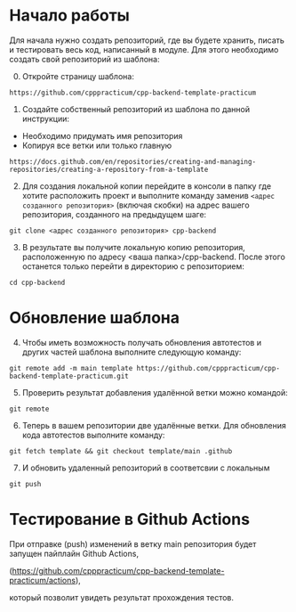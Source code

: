 # Начало работы

Для начала нужно создать репозиторий, где вы будете хранить, писать и тестировать весь код, написанный в модуле. 
Для этого необходимо создать свой репозиторий из шаблона:

0. Откройте страницу шаблона:

```
https://github.com/cpppracticum/cpp-backend-template-practicum
```
1. Создайте собственный репозиторий из шаблона по данной инструкции:
- Необходимо придумать имя репозитория
- Копируя все ветки или только главную

```
https://docs.github.com/en/repositories/creating-and-managing-repositories/creating-a-repository-from-a-template
```
2. Для создания локальной копии перейдите в консоли в папку где хотите расположить проект
и выполните команду заменив `<адрес созданного репозитория>` (включая скобки) на адрес вашего репозитория, созданного на предыдущем шаге:

```
git clone <адрес созданного репозитория> cpp-backend 
```

3. В результате вы получите локальную копию репозитория, расположенную по адресу <ваша папка>/cpp-backend. После этого останется только перейти в директорию с репозиторием:

```
cd cpp-backend 
```

# Обновление шаблона

4. Чтобы иметь возможность получать обновления автотестов и других частей шаблона выполните следующую команду:

```
git remote add -m main template https://github.com/cpppracticum/cpp-backend-template-practicum.git
```
5. Проверить результат добавления удалённой ветки можно командой:

```
git remote 
```
6. Теперь в вашем репозитории две удалённые ветки. Для обновления кода автотестов выполните команду:

```
git fetch template && git checkout template/main .github 
```
7. И обновить удаленный репозиторий в соответсвии с локальным

```
git push
```

# Тестирование в Github Actions

При отправке (push) изменений в ветку main репозитория будет запущен пайплайн Github Actions, 

(https://github.com/cpppracticum/cpp-backend-template-practicum/actions),

который позволит увидеть результат прохождения тестов.
